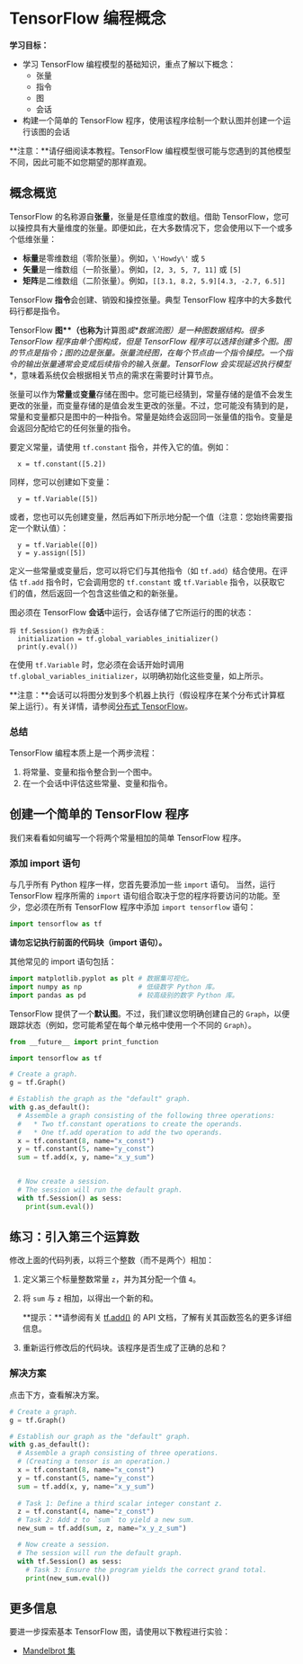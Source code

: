 # TensorFlow 编程概念

**学习目标：**

- 学习 TensorFlow 编程模型的基础知识，重点了解以下概念：
  - 张量
  - 指令
  - 图
  - 会话
- 构建一个简单的 TensorFlow 程序，使用该程序绘制一个默认图并创建一个运行该图的会话

**注意：**请仔细阅读本教程。TensorFlow 编程模型很可能与您遇到的其他模型不同，因此可能不如您期望的那样直观。

## 概念概览

TensorFlow 的名称源自**张量**，张量是任意维度的数组。借助 TensorFlow，您可以操控具有大量维度的张量。即便如此，在大多数情况下，您会使用以下一个或多个低维张量：

- **标量**是零维数组（零阶张量）。例如，`\'Howdy\'` 或 `5`
- **矢量**是一维数组（一阶张量）。例如，`[2, 3, 5, 7, 11]` 或 `[5]`
- **矩阵**是二维数组（二阶张量）。例如，`[[3.1, 8.2, 5.9][4.3, -2.7, 6.5]]`

TensorFlow **指令**会创建、销毁和操控张量。典型 TensorFlow 程序中的大多数代码行都是指令。

TensorFlow **图\**（也称为**计算图**或\**数据流图**）是一种图数据结构。很多 TensorFlow 程序由单个图构成，但是 TensorFlow 程序可以选择创建多个图。图的节点是指令；图的边是张量。张量流经图，在每个节点由一个指令操控。一个指令的输出张量通常会变成后续指令的输入张量。TensorFlow 会实现**延迟执行模型**，意味着系统仅会根据相关节点的需求在需要时计算节点。

张量可以作为**常量**或**变量**存储在图中。您可能已经猜到，常量存储的是值不会发生更改的张量，而变量存储的是值会发生更改的张量。不过，您可能没有猜到的是，常量和变量都只是图中的一种指令。常量是始终会返回同一张量值的指令。变量是会返回分配给它的任何张量的指令。

要定义常量，请使用 `tf.constant` 指令，并传入它的值。例如：

```
  x = tf.constant([5.2])
```

同样，您可以创建如下变量：

```
  y = tf.Variable([5])
```

或者，您也可以先创建变量，然后再如下所示地分配一个值（注意：您始终需要指定一个默认值）：

```
  y = tf.Variable([0])
  y = y.assign([5])
```

定义一些常量或变量后，您可以将它们与其他指令（如 `tf.add`）结合使用。在评估 `tf.add` 指令时，它会调用您的 `tf.constant` 或 `tf.Variable` 指令，以获取它们的值，然后返回一个包含这些值之和的新张量。

图必须在 TensorFlow **会话**中运行，会话存储了它所运行的图的状态：

```
将 tf.Session() 作为会话：
  initialization = tf.global_variables_initializer()
  print(y.eval())
```

在使用 `tf.Variable` 时，您必须在会话开始时调用 `tf.global_variables_initializer`，以明确初始化这些变量，如上所示。

**注意：**会话可以将图分发到多个机器上执行（假设程序在某个分布式计算框架上运行）。有关详情，请参阅[分布式 TensorFlow](https://www.tensorflow.org/deploy/distributed)。

### 总结

TensorFlow 编程本质上是一个两步流程：

1. 将常量、变量和指令整合到一个图中。
2. 在一个会话中评估这些常量、变量和指令。

## 创建一个简单的 TensorFlow 程序

我们来看看如何编写一个将两个常量相加的简单 TensorFlow 程序。

### 添加 import 语句

与几乎所有 Python 程序一样，您首先要添加一些 `import` 语句。 当然，运行 TensorFlow 程序所需的 `import` 语句组合取决于您的程序将要访问的功能。至少，您必须在所有 TensorFlow 程序中添加 `import tensorflow` 语句：

```python
import tensorflow as tf
```

**请勿忘记执行前面的代码块（import 语句）。**

其他常见的 import 语句包括：

```python
import matplotlib.pyplot as plt # 数据集可视化。
import numpy as np              # 低级数字 Python 库。
import pandas as pd             # 较高级别的数字 Python 库。
```

TensorFlow 提供了一个**默认图**。不过，我们建议您明确创建自己的 `Graph`，以便跟踪状态（例如，您可能希望在每个单元格中使用一个不同的 `Graph`）。

```python
from __future__ import print_function

import tensorflow as tf

# Create a graph.
g = tf.Graph()

# Establish the graph as the "default" graph.
with g.as_default():
  # Assemble a graph consisting of the following three operations:
  #   * Two tf.constant operations to create the operands.
  #   * One tf.add operation to add the two operands.
  x = tf.constant(8, name="x_const")
  y = tf.constant(5, name="y_const")
  sum = tf.add(x, y, name="x_y_sum")


  # Now create a session.
  # The session will run the default graph.
  with tf.Session() as sess:
    print(sum.eval())
```

## 练习：引入第三个运算数

修改上面的代码列表，以将三个整数（而不是两个）相加：

1. 定义第三个标量整数常量 `z`，并为其分配一个值 `4`。

2. 将 `sum` 与 `z` 相加，以得出一个新的和。

   **提示：**请参阅有关 [tf.add()](https://www.tensorflow.org/api_docs/python/tf/add) 的 API 文档，了解有关其函数签名的更多详细信息。

3. 重新运行修改后的代码块。该程序是否生成了正确的总和？

### 解决方案

点击下方，查看解决方案。

```python
# Create a graph.
g = tf.Graph()

# Establish our graph as the "default" graph.
with g.as_default():
  # Assemble a graph consisting of three operations. 
  # (Creating a tensor is an operation.)
  x = tf.constant(8, name="x_const")
  y = tf.constant(5, name="y_const")
  sum = tf.add(x, y, name="x_y_sum")
  
  # Task 1: Define a third scalar integer constant z.
  z = tf.constant(4, name="z_const")
  # Task 2: Add z to `sum` to yield a new sum.
  new_sum = tf.add(sum, z, name="x_y_z_sum")

  # Now create a session.
  # The session will run the default graph.
  with tf.Session() as sess:
    # Task 3: Ensure the program yields the correct grand total.
    print(new_sum.eval())
```

## 更多信息

要进一步探索基本 TensorFlow 图，请使用以下教程进行实验：

- [Mandelbrot 集](https://www.tensorflow.org/tutorials/non-ml/mandelbrot)

